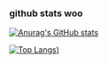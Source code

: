 ### github stats woo

[![Anurag's GitHub stats](https://github-readme-stats.vercel.app/api?username=chloe-woahie&show_icons=true&theme=dark)](https://github.com/anuraghazra/github-readme-stats)

[![Top Langs](https://github-readme-stats.vercel.app/api/top-langs/?username=chloe-woahie&exclude_repo=taucat-sketches&theme=dark))](https://github.com/anuraghazra/github-readme-stats)
